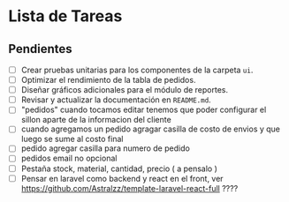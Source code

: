 # Lista de Tareas

## Pendientes

- [ ] Crear pruebas unitarias para los componentes de la carpeta `ui`.
- [ ] Optimizar el rendimiento de la tabla de pedidos.
- [ ] Diseñar gráficos adicionales para el módulo de reportes.
- [ ] Revisar y actualizar la documentación en `README.md`.
- [ ] "pedidos" cuando tocamos editar tenemos que poder configurar el sillon aparte de la informacion del cliente
- [ ] cuando agregamos un pedido agragar casilla de costo de envios y que luego se sume al costo final
- [ ] pedido agregar casilla para numero de pedido
- [ ] pedidos email no opcional
- [ ] Pestaña stock, material, cantidad, precio ( a pensalo )
- [ ] Pensar en laravel como backend y react en el front, ver https://github.com/Astralzz/template-laravel-react-full ????
